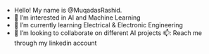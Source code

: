 - Hello! My name is @MuqadasRashid.
- 👀 I’m interested in AI and Machine Learning
- 🌱 I’m currently learning Electrical & Electronic Engineering
- 💞️ I’m looking to collaborate on different AI projects
📫: Reach me through my linkedin account

<!---
MuqadasRashid/MuqadasRashid is a ✨ special ✨ repository because its `README.md` (this file) appears on your GitHub profile.
You can click the Preview link to take a look at your changes.
--->
